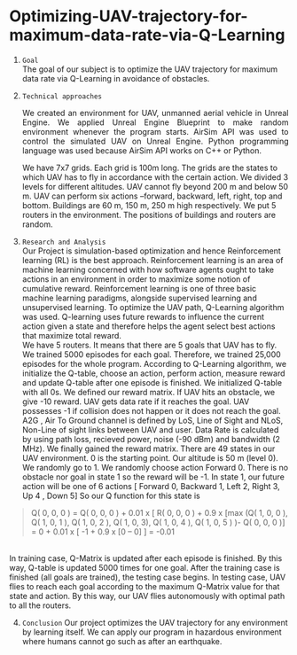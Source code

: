# Optimizing-UAV-trajectory-for-maximum-data-rate-via-Q-Learning
1. ```Goal```    
    The goal of our subject is to optimize the UAV trajectory for maximum data rate via Q-Learning in avoidance of obstacles.   

2. ```Technical approaches```    
    <p align="justify">We created an environment for UAV, unmanned aerial vehicle in Unreal Engine. We applied Unreal Engine Blueprint to make random environment whenever the program starts. AirSim API was used to control the simulated UAV on Unreal Engine. Python programming language was used because AirSim API works on C++ or Python.<p>
    
    We have 7x7 grids. Each grid is 100m long. The grids are the states to which UAV has to fly in accordance with the certain action. We divided 3 levels for different altitudes. UAV cannot fly beyond 200 m and below 50 m. UAV can perform six actions –forward, backward, left, right, top and bottom. Buildings are 60 m, 150 m, 250 m high respectively. We put 5 routers in the environment. The positions of buildings and routers are random.  
    
3. ```Research and Analysis``` 
    <br>Our Project is simulation-based optimization and hence Reinforcement learning (RL) is the best approach. Reinforcement learning is an area of machine learning concerned with how software agents ought to take actions in an environment in order to maximize some notion of cumulative reward. Reinforcement learning is one of three basic machine learning paradigms, alongside supervised learning and unsupervised learning. To optimize the UAV path, Q-Learning algorithm was used. Q-learning uses future rewards to influence the current action given a state and therefore helps the agent select best actions that maximize total reward.  
   We have 5 routers. It means that there are 5 goals that UAV has to fly. We trained 5000 episodes for each goal. Therefore, we trained 25,000 episodes for the whole program. According to Q-Learning algorithm, we initialize the Q-table, choose an action, perform action, measure reward and update Q-table after one episode is finished. We initialized Q-table with all 0s. 
   We defined our reward matrix. If UAV hits an obstacle, we give -10 reward. UAV gets data rate if it reaches the goal. UAV possesses -1 if collision does not happen or it does not reach the goal.  A2G , Air To Ground channel is defined by LoS, Line of Sight and NLoS, Non-Line of sight links between UAV and user. Data Rate is calculated by using path loss, recieved power, noise (-90 dBm) and bandwidth (2 MHz). We finally gained the reward matrix. There are 49 states in our UAV environment. 0 is the starting point. Our altitude is 50 m (level 0).  We randomly go to 1. We randomly choose action Forward 0. There is no obstacle nor goal in state 1 so the reward will be -1. In state 1, our future action will be one of 6 actions [ Forward 0, Backward 1, Left 2, Right 3, Up 4 , Down 5] 
So our Q function for this state is 

> Q( 0, 0, 0 ) = Q( 0, 0, 0 ) + 0.01 x [ R( 0, 0, 0 )  + 0.9 x [max (Q( 1, 0, 0 ), Q( 1, 0, 1 ), Q( 1, 0, 2 ), Q( 1, 0, 3), Q( 1, 0, 4 ), Q( 1, 0, 5 ) )- Q( 0, 0, 0 )]   
>              = 0 + 0.01 x [ -1 + 0.9 x [0 – 0] ]   = -0.01   
 
<br>In training case, Q-Matrix is updated after each episode is finished.  By this way, Q-table is updated 5000 times for one goal. After the training case is finished (all goals are trained), the testing case begins. In testing case, UAV flies to reach each goal according to the maximum Q-Matrix value for that state and action. By this way, our UAV flies autonomously with optimal path to all the routers.
 
4. ```Conclusion```
  Our project optimizes the UAV trajectory for any environment by learning itself. We can apply our program in hazardous environment where humans cannot go such as after an earthquake.  




